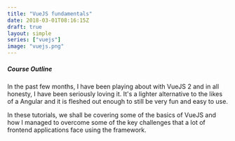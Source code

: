 ```yaml
---
title: "VueJS fundamentals"
date: 2018-03-01T08:16:15Z
draft: true
layout: simple
series: ["vuejs"]
image: "vuejs.png"
---
```


##### Course Outline

In the past few months, I have been playing about with VueJS 2 and in all honesty, I have been seriously loving it. It's a lighter alternative to the likes of a Angular and it is fleshed out enough to still be very fun and easy to use.

In these tutorials, we shall be covering some of the basics of VueJS and how I managed to overcome some of the key challenges that a lot of frontend applications face using the framework.

